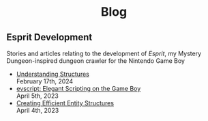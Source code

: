 # <center> Blog </center>
## Esprit Development
Stories and articles relating to the development of *Esprit*, my Mystery Dungeon-inspired dungeon crawler for the Nintendo Game Boy
- [Understanding Structures](understanding-structures.html)<br>February 17th, 2024
- [evscript: Elegant Scripting on the Game Boy](elegant-scripting.html)<br>April 5th, 2023
- [Creating Efficient Entity Structures](efficient-entity-structs.html)<br>April 4th, 2023
